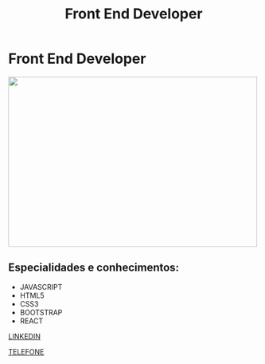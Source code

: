 
<body>
<header>
  <h1>Front End Developer</h1>
</header>
<main>
<div class="conteudo">
<h1>Front End Developer</h1>
<img src="https://neofeed.com.br/wp-content/uploads/2021/10/desenvolvedor.jpg" width="500" height="341">
  <h2>Especialidades e conhecimentos:</h2>
  <ul class="especialidades">
    <li>JAVASCRIPT</li>
    <li>HTML5</li>
    <li>CSS3</li>
    <li>BOOTSTRAP</li>
    <li>REACT</li>
  </ul>
 </div>
</main>
<footer>
  <p><a href="https://www.linkedin.com/in/leonardo-bernardo-76366316b/" target ="_blank">LINKEDIN</a></p>
  <p><a href="+54 11 5514-9712">TELEFONE</a></p>
  
